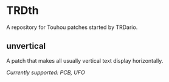 # TRDth
A repository for Touhou patches started by TRDario.



## unvertical
A patch that makes all usually vertical text display horizontally.

*Currently supported: PCB, UFO*

